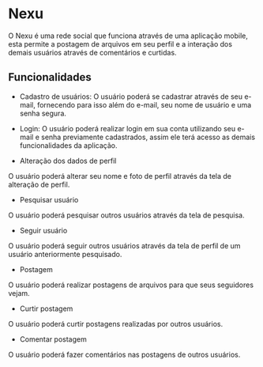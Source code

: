 # Nexu

O Nexu é uma rede social que funciona através de uma aplicação mobile, esta permite a postagem de arquivos em seu perfil e a interação dos demais usuários através de comentários e curtidas.

## Funcionalidades
* Cadastro de usuários: O usuário poderá se cadastrar através de seu e-mail, fornecendo para isso além do e-mail, seu nome de usuário e uma senha segura.



* Login: O usuário poderá realizar login em sua conta utilizando seu e-mail e senha previamente cadastrados, assim ele terá acesso as demais funcionalidades da aplicação.



* Alteração dos dados de perfil

O usuário poderá alterar seu nome e foto de perfil através da tela de alteração de perfil.



* Pesquisar usuário

O usuário poderá pesquisar outros usuários através da tela de pesquisa.



* Seguir usuário

O usuário poderá seguir outros usuários através da tela de perfil de um usuário anteriormente pesquisado.



* Postagem

O usuário poderá realizar postagens de arquivos para que seus seguidores vejam.



* Curtir postagem

O usuário poderá curtir postagens realizadas por outros usuários.



* Comentar postagem

O usuário poderá fazer comentários nas postagens de outros usuários.
